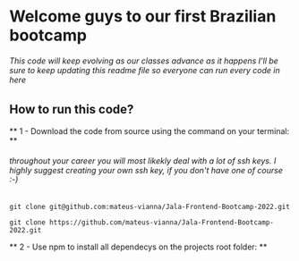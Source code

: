 # Welcome guys to our first Brazilian bootcamp

###### This code will keep evolving as our classes advance as it happens I'll be sure to keep updating this readme file so everyone can run every code in here

## How to run this code?

** 1 - Download the code from source using the command on your terminal: **

###### throughout your career you will most likekly deal with a lot of ssh keys. I highly suggest creating your own ssh key, if you don't have one of course :-)

`git clone git@github.com:mateus-vianna/Jala-Frontend-Bootcamp-2022.git`

`git clone https://github.com/mateus-vianna/Jala-Frontend-Bootcamp-2022.git`

** 2 - Use npm to install all dependecys on the projects root folder: **
